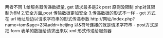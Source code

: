 两者不同
  1.给服务器传递数据量, get 请求最多是2k
                      post 原则没限制 php对其限制为8M
  2.安全方面,post 传输数据更加安全
  3.传递数据的形式不一样
    - get 方式在 url 地址后边以请求字符串的形式传递参数 
    http://网址/index.php?name=tom&age=23&addr=beijing
    以&符号连接的就是请求字符串
    - post方式是把 form 表单的数据给请求出来以 xml 形式传递给服务器
  
    
   
